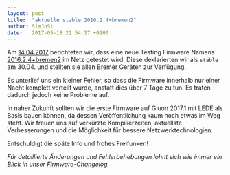 ```yaml
---
layout: post
title:  "aktuelle stable 2016.2.4+bremen2"
author: SimJoSt
date:   2017-05-18 22:54:17 +0200
---
```

Am [14.04.2017](../../04/14/neue-testing-2016-2-4-bremen2.html) berichteten wir, dass eine neue Testing Firmware Namens [2016.2.4+bremen2](https://wiki.bremen.freifunk.net/Firmware/Changelog#freifunk-bremen-versionen_2016-2-4-bremen2) im Netz getestet wird.
Diese deklarierten wir als `stable` am 30.04. und stellten sie allen Bremer Geräten zur Verfügung.

Es unterlief uns ein kleiner Fehler, so dass die Firmware innerhalb nur einer Nacht komplett verteilt wurde, anstatt dies über 7 Tage zu tun. Es traten dadurch jedoch keine Probleme auf.

In naher Zukunft sollten wir die erste Firmware auf Gluon 2017.1 mit LEDE als Basis bauen können, da dessen Veröffentlichung kaum noch etwas im Weg steht. Wir freuen uns auf verkürzte Kompilierzeiten, aktuellste Verbesserungen und die Möglichkeit für bessere Netzwerktechnologien.

Entschuldigt die späte Info und frohes Freifunken!

*Für detaillierte Änderungen und Fehlerbehebungen lohnt sich wie immer ein Blick in unser [Firmware-Changelog](https://wiki.bremen.freifunk.net/Firmware/Changelog).*
